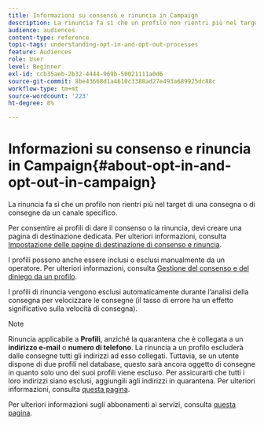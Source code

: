 ```yaml
---
title: Informazioni su consenso e rinuncia in Campaign
description: La rinuncia fa sì che un profilo non rientri più nel target di una consegna o di consegne da un canale specifico.
audience: audiences
content-type: reference
topic-tags: understanding-opt-in-and-opt-out-processes
feature: Audiences
role: User
level: Beginner
exl-id: ccb35aeb-2b32-4444-969b-50021111a0d6
source-git-commit: 8be43668d1a4610c3388ad27e493a689925dc88c
workflow-type: tm+mt
source-wordcount: '223'
ht-degree: 8%

---
```


# Informazioni su consenso e rinuncia in Campaign{#about-opt-in-and-opt-out-in-campaign}

La rinuncia fa sì che un profilo non rientri più nel target di una consegna o di consegne da un canale specifico.

Per consentire ai profili di dare il consenso o la rinuncia, devi creare una pagina di destinazione dedicata. Per ulteriori informazioni, consulta [Impostazione delle pagine di destinazione di consenso e rinuncia](../../audiences/using/managing-opt-in-and-opt-out-in-campaign.md#setting-up-opt-in-and-opt-out-landing-pages).

I profili possono anche essere inclusi o esclusi manualmente da un operatore. Per ulteriori informazioni, consulta [Gestione del consenso e del diniego da un profilo](../../audiences/using/managing-opt-in-and-opt-out-in-campaign.md#managing-opt-in-and-opt-out-from-a-profile).

I profili di rinuncia vengono esclusi automaticamente durante l’analisi della consegna per velocizzare le consegne (il tasso di errore ha un effetto significativo sulla velocità di consegna).

>[!NOTE]
>
>Rinuncia applicabile a **Profili**, anziché la quarantena che è collegata a un **indirizzo e-mail** o **numero di telefono**. La rinuncia a un profilo escluderà dalle consegne tutti gli indirizzi ad esso collegati. Tuttavia, se un utente dispone di due profili nel database, questo sarà ancora oggetto di consegne in quanto solo uno dei suoi profili viene escluso. Per assicurarti che tutti i loro indirizzi siano esclusi, aggiungili agli indirizzi in quarantena. Per ulteriori informazioni, consulta [questa pagina](../../sending/using/understanding-quarantine-management.md#identifying-quarantined-addresses-for-the-entire-platform).

Per ulteriori informazioni sugli abbonamenti ai servizi, consulta [questa pagina](../../audiences/using/about-subscriptions.md).
